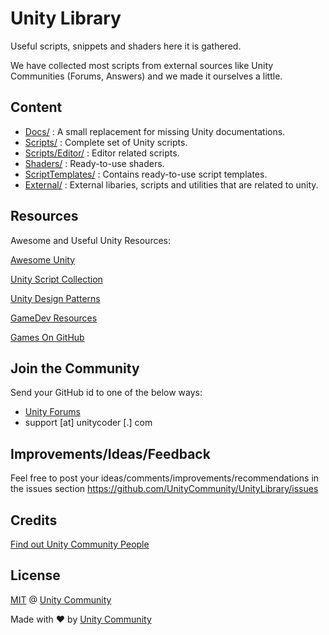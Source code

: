 # Unity Library
Useful scripts, snippets and shaders here it is gathered.

We have collected most scripts from external sources like Unity Communities (Forums, Answers) and we made it ourselves a little.

## Content
- [Docs/](https://github.com/UnityCommunity/UnityLibrary/tree/master/Docs) : A small replacement for missing Unity documentations.
- [Scripts/](https://github.com/UnityCommunity/UnityLibrary/tree/master/Scripts) : Complete set of Unity scripts.
- [Scripts/Editor/](https://github.com/UnityCommunity/UnityLibrary/tree/master/Scripts/Editor) : Editor related scripts.
- [Shaders/](https://github.com/UnityCommunity/UnityLibrary/tree/master/Shaders) : Ready-to-use shaders.
- [ScriptTemplates/](https://github.com/UnityCommunity/UnityLibrary/tree/master/ScriptTemplates) : Contains ready-to-use script templates.
- [External/](https://github.com/UnityCommunity/UnityLibrary/tree/master/External) : External libaries, scripts and utilities that are related to unity.

## Resources

Awesome and Useful Unity Resources:

[Awesome Unity](https://github.com/RyanNielson/awesome-unity)

[Unity Script Collection](https://github.com/michidk/Unity-Script-Collection)

[Unity Design Patterns](https://github.com/Naphier/unity-design-patterns)

[GameDev Resources](https://github.com/Kavex/GameDev-Resources)

[Games On GitHub](https://github.com/leereilly/games/)

## Join the Community
Send your GitHub id to one of the below ways:

- [Unity Forums](http://forum.unity3d.com/members/mgear.22727/)
- support [at] unitycoder [.] com

## Improvements/Ideas/Feedback
Feel free to post your ideas/comments/improvements/recommendations in the issues section https://github.com/UnityCommunity/UnityLibrary/issues

## Credits
[Find out Unity Community People](https://github.com/orgs/UnityCommunity/people)

## License
[MIT](https://github.com/UnityCommunity/UnityLibrary/blob/master/LICENSE.md) @ [Unity Community](https://github.com/UnityCommunity/)

Made with :heart: by [Unity Community](https://github.com/UnityCommunity/)
